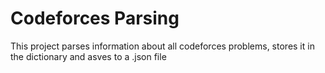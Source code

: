 # Codeforces Parsing
This project parses information about all codeforces problems, stores it in the dictionary and asves to a .json file